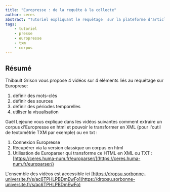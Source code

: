 ```yaml
---
title: "Europresse : de la requête à la collecte"
author: ceres
abstract: "Tutoriel expliquant le requêtage  sur la plateforme d'articles de Presse Europresse et comment en extraire un corpus qui puisse servir dans des outils de textométrie."
tags:
    - tutoriel
    - presse
    - europresse
    - txm
    - corpus
---
```


## Résumé

Thibault Grison vous propose 4 vidéos sur 4 éléments liés au requêtage sur Europrese:

1. définir des mots-clés
2. définir des sources
3. définir des périodes temporelles
4. utiliser la visualisation


 Gaël Lejeune vous explique dans les vidéos suivantes comment extraire un corpus d'Europresse en html et pouvoir le transformer en XML (pour l'outil de textométrie TXM par exemple) ou en txt :

1. Connexion Europresse
 2. Récupérer via la version classique un corpus en html
 3. Utilisation de Europarser qui transforme ce HTML en XML ou TXT : [https://ceres.huma-num.fr/europarser/](https://ceres.huma-num.fr/europarser/) 

 L'ensemble des vidéos est accessible ici [https://dropsu.sorbonne-universite.fr/s/ac6TPHLPBDmEwFo](https://dropsu.sorbonne-universite.fr/s/ac6TPHLPBDmEwFo)

<!--
Vidéos en Mkv qui ne passent pas sur Firefox
4 de Thibault
     <video width="320" height="240" controls>
        <source src="https://dropsu.sorbonne-universite.fr/s/ac6TPHLPBDmEwFo/download?path=%2F&files=1_D%C3%A9finir_Mots_Cl%C3%A9s.mkv&downloadStartSecret=zj8oqilj36d" type="video/mkv">
        Download the
        <a href="https://dropsu.sorbonne-universite.fr/s/ac6TPHLPBDmEwFo/download?path=%2F&files=1_D%C3%A9finir_Mots_Cl%C3%A9s.mkv&downloadStartSecret=zj8oqilj36d">MKV</a>
        video.
    </video>
    
     <video width="320" height="240" controls>
        <source src="https://dropsu.sorbonne-universite.fr/s/ac6TPHLPBDmEwFo/download?path=%2F&files=2_D%C3%A9finir_Sources.mkv&downloadStartSecret=kthh4m43qzb" type="video/mkv">
        Download the
        <a href="https://dropsu.sorbonne-universite.fr/s/ac6TPHLPBDmEwFo/download?path=%2F&files=2_D%C3%A9finir_Sources.mkv&downloadStartSecret=kthh4m43qzb">MKV</a>
        video.
    </video>
    
     <video width="320" height="240" controls>
        <source src="https://dropsu.sorbonne-universite.fr/s/ac6TPHLPBDmEwFo/download?path=%2F&files=3_D%C3%A9finir_Dates.mkv&downloadStartSecret=wgn953bs63" type="video/mkv">
        Download the
        <a href="https://dropsu.sorbonne-universite.fr/s/ac6TPHLPBDmEwFo/download?path=%2F&files=3_D%C3%A9finir_Dates.mkv&downloadStartSecret=wgn953bs63">MKV</a>
        video.
    </video>
    
     <video width="320" height="240" controls>
        <source src="https://dropsu.sorbonne-universite.fr/s/ac6TPHLPBDmEwFo/download?path=%2F&files=4_Bonus_Visualisation.mkv&downloadStartSecret=gbj50m27y9f" type="video/mkv">
        Download the
        <a href="https://dropsu.sorbonne-universite.fr/s/ac6TPHLPBDmEwFo/download?path=%2F&files=4_Bonus_Visualisation.mkv&downloadStartSecret=gbj50m27y9f">MKV</a>
        video.
    </video>
3 de Gaël


     <video width="320" height="240" controls>
        <source src="https://dropsu.sorbonne-universite.fr/s/ac6TPHLPBDmEwFo/download?path=%2F&files=Parsing_1_Connexion_europresse.mkv&downloadStartSecret=h5v4qd5fojj" type="video/mkv">
        Download the
        <a href="https://dropsu.sorbonne-universite.fr/s/ac6TPHLPBDmEwFo/download?path=%2F&files=Parsing_1_Connexion_europresse.mkv&downloadStartSecret=h5v4qd5fojj">MKV</a>
        video.
    </video>
    
     <video width="320" height="240" controls>
        <source src="https://dropsu.sorbonne-universite.fr/s/ac6TPHLPBDmEwFo/download?path=%2F&files=Parsing_2_Format-html.mkv&downloadStartSecret=xxpf79vvs2j" type="video/mkv">
        Download the
        <a href="https://dropsu.sorbonne-universite.fr/s/ac6TPHLPBDmEwFo/download?path=%2F&files=Parsing_2_Format-html.mkv&downloadStartSecret=xxpf79vvs2j">MKV</a>
        video.
    </video>
    
     <video width="320" height="240" controls>
        <source src="https://dropsu.sorbonne-universite.fr/s/ac6TPHLPBDmEwFo/download?path=%2F&files=Parsing_3_Europarser.mkv&downloadStartSecret=mzb6xo36a7" type="video/mkv">
        Download the
        <a href="https://dropsu.sorbonne-universite.fr/s/ac6TPHLPBDmEwFo/download?path=%2F&files=Parsing_3_Europarser.mkv&downloadStartSecret=mzb6xo36a7">MKV</a>
        video.
    </video>
-->
